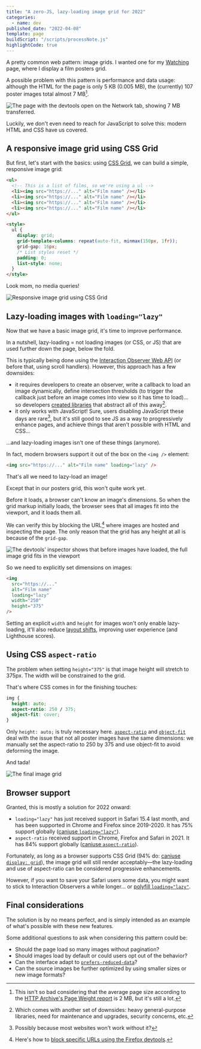 ```yaml
---
title: "A zero-JS, lazy-loading image grid for 2022"
categories:
  - name: dev
published_date: "2022-04-08"
template: page
buildScript: "/scripts/processNote.js"
highlightCode: true
---
```


A pretty common web pattern: image grids. I wanted one for my [Watching](/watching/) page, where I display a film posters grid.

A possible problem with this pattern is performance and data usage: although the HTML for the page is only 5 KB (0.005 MB), the (currently) 107 poster images total almost 7 MB[^1].

![The page with the devtools open on the Network tab, showing 7 MB transferred.](/static/images/2022-04-08-watching-page-network.jpg)

Luckily, we don't even need to reach for JavaScript to solve this: modern HTML and CSS have us covered.

## A responsive image grid using CSS Grid

But first, let's start with the basics: using [CSS Grid](https://developer.mozilla.org/en-US/docs/Web/CSS/CSS_Grid_Layout), we can build a simple, responsive image grid:

```html
<ul>
  <!-- This is a list of films, so we're using a ul -->
  <li><img src="https://..." alt="Film name" /></li>
  <li><img src="https://..." alt="Film name" /></li>
  <li><img src="https://..." alt="Film name" /></li>
  <li><img src="https://..." alt="Film name" /></li>
</ul>

<style>
  ul {
    display: grid;
    grid-template-columns: repeat(auto-fit, minmax(150px, 1fr));
    grid-gap: 16px;
    /* List styles reset */
    padding: 0;
    list-style: none;
  }
</style>
```

Look mom, no media queries!

![Responsive image grid using CSS Grid](/static/images/2022-04-08-image-grid.jpg)

## Lazy-loading images with `loading="lazy"`

Now that we have a basic image grid, it's time to improve performance.

In a nutshell, lazy-loading = not loading images (or CSS, or JS) that are used further down the page, below the fold.

This is typically being done using the [Interaction Observer Web API](https://developer.mozilla.org/en-US/docs/Web/API/Intersection_Observer_API) (or before that, using scroll handlers). However, this approach has a few downsides:

- it requires developers to create an observer, write a callback to load an image dynamically, define intersection thresholds (to trigger the callback just before an image comes into view so it has time to load)... so developers [created libraries](https://www.npmjs.com/search?q=intersection%20observer) that abstract all of this away[^2].
- it only works with JavaScript! Sure, users disabling JavaScript these days are rare[^3], but it's still good to see JS as a way to progressively enhance pages, and achieve things that aren't possible with HTML and CSS...

...and lazy-loading images isn't one of these things (anymore).

In fact, modern browsers support it out of the box on the `<img />` element:

```html
<img src="https://..." alt="Film name" loading="lazy" />
```

That's all we need to lazy-load an image!

Except that in our posters grid, this won't quite work yet.

Before it loads, a browser can't know an image's dimensions. So when the grid markup initially loads, the browser sees that all images fit into the viewport, and it loads them all.

We can verify this by blocking the URL[^4] where images are hosted and inspecting the page. The only reason that the grid has any height at all is because of the `grid-gap`.

![The devtools' inspector shows that before images have loaded, the full image grid fits in the viewport](/static/images/2022-04-08-no-image-size.jpg)

So we need to explicitly set dimensions on images:

```html
<img
  src="https://..."
  alt="Film name"
  loading="lazy"
  width="250"
  height="375"
/>
```

Setting an explicit `width` and `height` for images won't only enable lazy-loading, it'll also reduce [layout shifts](https://web.dev/cls/), improving user experience (and Lighthouse scores).

## Using CSS `aspect-ratio`

The problem when setting `height="375"` is that image height will stretch to 375px. The width will be constrained to the grid.

That's where CSS comes in for the finishing touches:

```css
img {
  height: auto;
  aspect-ratio: 250 / 375;
  object-fit: cover;
}
```

Only `height: auto;` is truly necessary here. [`aspect-ratio`](https://developer.mozilla.org/en-US/docs/Web/CSS/aspect-ratio) and [`object-fit`](https://developer.mozilla.org/en-US/docs/Web/CSS/object-fit) deal with the issue that not all poster images have the same dimensions: we manually set the aspect-ratio to 250 by 375 and use object-fit to avoid deforming the image.

And tada!

![The final image grid](/static/images/2022-04-08-image-grid-final.jpg)

## Browser support

Granted, this is mostly a solution for 2022 onward:

- `loading="lazy"` has just received support in Safari 15.4 last month, and has been supported in Chrome and Firefox since 2019-2020. It has 75% support globally ([caniuse `loading="lazy"`](https://caniuse.com/loading-lazy-attr)).
- `aspect-ratio` received support in Chrome, Firefox and Safari in 2021. It has 84% support globally ([caniuse `aspect-ratio`](https://caniuse.com/mdn-css_properties_aspect-ratio)).

Fortunately, as long as a browser supports CSS Grid (94% do: [caniuse `display: grid`](https://caniuse.com/css-grid)), the image grid will still render acceptably—the lazy-loading and use of aspect-ratio can be considered progressive enhancements.

However, if you want to save your Safari users some data, you might want to stick to Interaction Observers a while longer... or [polyfill `loading="lazy"`](https://github.com/mfranzke/loading-attribute-polyfill).

## Final considerations

The solution is by no means perfect, and is simply intended as an example of what's possible with these new features.

Some additional questions to ask when considering this pattern could be:

- Should the page load so many images without pagination?
- Should images load by default or could users opt out of the behavior?
- Can the interface adapt to [`prefers-reduced-data`](https://developer.mozilla.org/en-US/docs/Web/CSS/@media/prefers-reduced-data)?
- Can the source images be further optimized by using smaller sizes or new image formats?

[^1]: This isn't so bad considering that the average page size according to the [HTTP Archive's Page Weight report](https://httparchive.org/reports/page-weight) is 2 MB, but it's still a lot.
[^2]: Which comes with another set of downsides: heavy general-purpose libraries, need for maintenance and upgrades, security concerns, etc.
[^3]: Possibly because most websites won't work without it?
[^4]: Here's how to [block specific URLs using the Firefox devtools](https://firefox-source-docs.mozilla.org/devtools-user/network_monitor/request_list/index.html#blocking-specific-urls).
